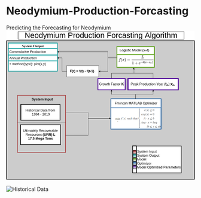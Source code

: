 # Neodymium-Production-Forcasting
Predicting the Forecasting for Neodymium 
![Algorithm Structure](Images/Neodymium_Production_Forcasting.png)


![Historical Data](Images/Historical_Data.png)

